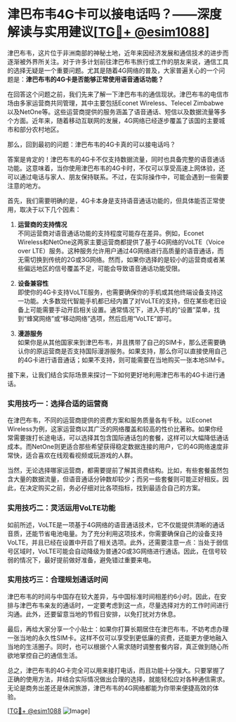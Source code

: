 # 津巴布韦4G卡可以接电话吗？——深度解读与实用建议[[TG💪+ @esim1088](https://t.me/s/esim1088)]

津巴布韦，这片位于非洲南部的神秘土地，近年来因经济发展和通信技术的进步而逐渐被外界所关注。对于许多计划前往津巴布韦旅行或工作的朋友来说，通信工具的选择无疑是一个重要问题。尤其是随着4G网络的普及，大家普遍关心的一个问题是：**津巴布韦的4G卡是否能够正常使用语音通话功能？**

在回答这个问题之前，我们先来了解一下津巴布韦的通信现状。津巴布韦的电信市场由多家运营商共同管理，其中主要包括Econet Wireless、Telecel Zimbabwe以及NetOne等。这些运营商提供的服务涵盖了语音通话、短信以及数据流量等多个方面。近年来，随着移动互联网的发展，4G网络已经逐步覆盖了该国的主要城市和部分农村地区。

那么，回到最初的问题：津巴布韦的4G卡真的可以接电话吗？

答案是肯定的！津巴布韦的4G卡不仅支持数据流量，同时也具备完整的语音通话功能。这意味着，当你使用津巴布韦的4G卡时，不仅可以享受高速上网体验，还可以通过电话与家人、朋友保持联系。不过，在实际操作中，可能会遇到一些需要注意的地方。

首先，我们需要明确的是，4G卡本身是支持语音通话功能的，但具体能否正常使用，取决于以下几个因素：

1. **运营商的支持情况**  
   不同运营商对语音通话功能的支持程度可能存在差异。例如，Econet Wireless和NetOne这两家主要运营商都提供了基于4G网络的VoLTE（Voice over LTE）服务。这种服务允许用户通过4G网络进行高质量的语音通话，而无需切换到传统的2G或3G网络。然而，如果你选择的是较小的运营商或者某些偏远地区的信号覆盖不足，可能会导致语音通话功能受限。

2. **设备兼容性**  
   即使你的4G卡支持VoLTE服务，也需要确保你的手机或其他终端设备支持这一功能。大多数现代智能手机都已经内置了对VoLTE的支持，但在某些老旧设备上可能需要手动开启相关设置。通常情况下，进入手机的“设置”菜单，找到“蜂窝网络”或“移动网络”选项，然后启用“VoLTE”即可。

3. **漫游服务**  
   如果你是从其他国家来到津巴布韦，并且携带了自己的SIM卡，那么还需要确认你的原运营商是否支持国际漫游服务。如果支持，那么你可以直接使用自己的4G卡进行语音通话；如果不支持，则可能需要在当地购买一张本地SIM卡。

接下来，让我们结合实际场景来探讨一下如何更好地利用津巴布韦的4G卡进行通话。

### 实用技巧一：选择合适的运营商

在津巴布韦，不同的运营商提供的资费方案和服务质量各有千秋。以Econet Wireless为例，这家运营商以其广泛的网络覆盖和较高的性价比著称。如果你经常需要拨打长途电话，可以选择其包含国际通话包的套餐，这样可以大幅降低通话成本。而NetOne则更适合那些希望获得稳定数据连接的用户，它的4G网络速度非常快，适合喜欢在线观看视频或玩游戏的人群。

当然，无论选择哪家运营商，都需要提前了解其资费结构。比如，有些套餐虽然包含大量的数据流量，但语音通话分钟数却较少；而另一些套餐则可能正好相反。因此，在决定购买之前，务必仔细对比各项指标，找到最适合自己的方案。

### 实用技巧二：灵活运用VoLTE功能

如前所述，VoLTE是一项基于4G网络的语音通话技术，它不仅能提供清晰的通话音质，还能节省电池电量。为了充分利用这项技术，你需要确保自己的设备支持VoLTE，并且已经在设置中开启了相关选项。此外，还需要注意一点：当处于弱信号区域时，VoLTE可能会自动降级为普通2G或3G网络进行通话。因此，在信号较弱的情况下，最好提前做好准备，避免错过重要来电。

### 实用技巧三：合理规划通话时间

津巴布韦的时间与中国存在较大差异，与中国标准时间相差约6小时。因此，在安排与津巴布韦亲友的通话时，一定要考虑到这一点，尽量选择对方的工作时间进行沟通。此外，还要留意当地的节假日安排，以免打扰对方休息。

最后，再给大家分享一个小贴士：如果你打算长期居住在津巴布韦，不妨考虑办理一张当地的永久性SIM卡。这样不仅可以享受到更低廉的资费，还能更方便地融入当地的生活圈子。同时，也可以根据个人需求随时调整套餐内容，真正做到随心所欲地掌控自己的通信生活。

总之，津巴布韦的4G卡完全可以用来接打电话，而且功能十分强大。只要掌握了正确的使用方法，并结合实际情况做出合理的选择，就能轻松应对各种通信需求。无论是商务出差还是休闲旅游，津巴布韦的4G网络都能为你带来便捷高效的体验。

[[TG💪+ @esim1088](https://t.me/s/esim1088) ![Image](https://i.postimg.cc/4NQfJmqS/Snipaste-2025-05-13-00-14-12.png)]